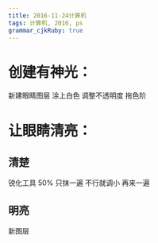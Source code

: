 ```yaml
---
title: 2016-11-24计算机 
tags: 计算机, 2016, ps
grammar_cjkRuby: true
---
```


# 创建有神光：
新建眼睛图层 涂上白色 调整不透明度 拖色阶

# 让眼睛清亮：
## 清楚
锐化工具 50% 只抹一遍
不行就调小 再来一遍
## 明亮
新图层